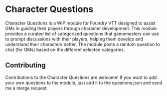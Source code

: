 # Character Questions

Character Questions is a WIP module for Foundry VTT designed to assist GMs in guiding their players through character development. This module provides a curated list of categorized questions that gamemasters can use to prompt discussions with their players, helping them develop and understand their characters better.
The module posts a random question to chat (for GMs) based on the different selected categories.

## Contributing

Contributions to the Character Questions are welcome! If you want to add your own questions to the module, just add it to the questions.json and send me a merge request. 
